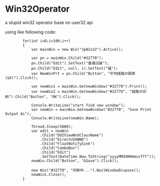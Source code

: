 ﻿# Win32Operator
a stupid win32 operator base on user32 api


using like following code:

            for(int i=0;i<100;i++)
            {
                var mainWin = new Win("JpWin32").Active();

                var pn = mainWin.Child("#32770");
                pn.Child("Edit").SetText("喜連瓜破");
                pn.Child("Edit", null, 1).SetText("福");
                var NewWinPrt = pn.Child("Button", "平均経路の探索(&X)").Click();

                var newWin1 = mainWin.GetnewWindow("#32770").Print();
                var newWin2 = mainWin.GetnewWindow("#32770", "経路の印刷").Child("Button", "OK").Click();

                Console.WriteLine("start find new window");
                var newWin = mainWin.GetnewWindow("#32770", "Save Print Output As");
                Console.WriteLine(newWin.Name);

                Thread.Sleep(5000);
                var edit = newWin
                    .Child("DUIViewWndClassName")
                    .Child("DirectUIHWND")
                    .Child("FloatNotifySink")
                    .Child("ComboBox")
                    .Child("Edit")
                    .SetText(DateTime.Now.ToString("yyyyMMddHHmmssfff"));
                newWin.Child("Button", "&Save").Click();

                new Win("#32770", "印刷中...").WaitWindowDispose();
                newWin1.Close();
            }
